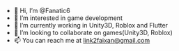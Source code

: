 - 👋 Hi, I’m @Fanatic6
- 👀 I’m interested in game development
- 🌱 I’m currently working in Unity3D, Roblox and Flutter 
- 💞️ I’m looking to collaborate on games(Unity3D, Roblox)
- 📫 You can reach me at link2faixan@gmail.com

<!---
Fanatic6/Fanatic6 is a ✨ special ✨ repository because its `README.md` (this file) appears on your GitHub profile.
You can click the Preview link to take a look at your changes.
--->
